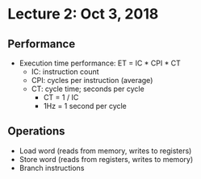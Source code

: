 # Lecture 2: Oct 3, 2018
## Performance
* Execution time performance: ET = IC * CPI * CT
  * IC: instruction count
  * CPI: cycles per instruction (average)
  * CT: cycle time; seconds per cycle
    * CT = 1 / IC
    * 1Hz = 1 second per cycle
## Operations
* Load word (reads from memory, writes to registers)
* Store word (reads from registers, writes to memory)
* Branch instructions
